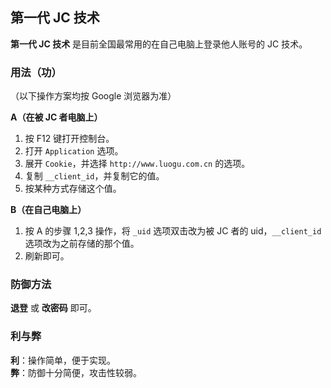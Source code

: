## 第一代 JC 技术

**第一代 JC 技术** 是目前全国最常用的在自己电脑上登录他人账号的 JC 技术。

### 用法（功）

（以下操作方案均按 Google 浏览器为准）

**A（在被 JC 者电脑上）**

1. 按 F12 键打开控制台。
2. 打开 `Application` 选项。
3. 展开 `Cookie`，并选择 `http://www.luogu.com.cn` 的选项。
4. 复制 `__client_id`，并复制它的值。
5. 按某种方式存储这个值。

**B（在自己电脑上）**

1. 按 A 的步骤 1,2,3 操作，将 `_uid` 选项双击改为被 JC 者的 uid，`__client_id` 选项改为之前存储的那个值。
2. 刷新即可。

### 防御方法

**退登** 或 **改密码** 即可。

### 利与弊

**利**：操作简单，便于实现。 \
**弊**：防御十分简便，攻击性较弱。
